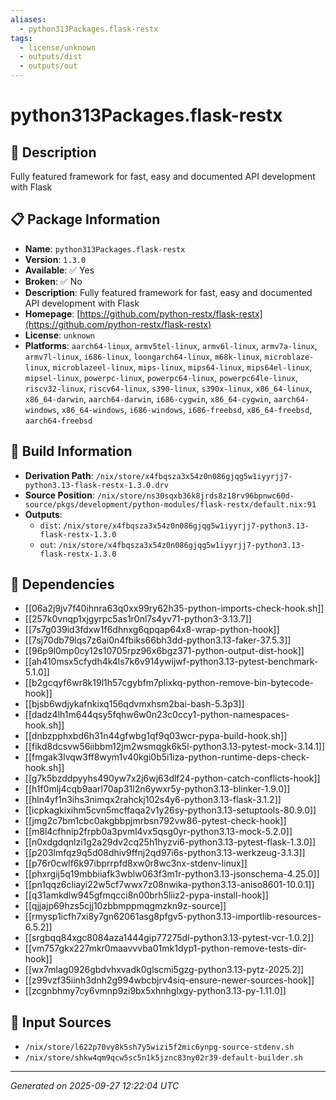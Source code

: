 ```yaml
---
aliases:
  - python313Packages.flask-restx
tags:
  - license/unknown
  - outputs/dist
  - outputs/out
---
```


# python313Packages.flask-restx

## 📝 Description

Fully featured framework for fast, easy and documented API development with Flask

## 📋 Package Information

- **Name**: `python313Packages.flask-restx`
- **Version**: `1.3.0`
- **Available**: ✅ Yes
- **Broken**: ✅ No
- **Description**: Fully featured framework for fast, easy and documented API development with Flask
- **Homepage**: [https://github.com/python-restx/flask-restx](https://github.com/python-restx/flask-restx)
- **License**: `unknown`
- **Platforms**: `aarch64-linux`, `armv5tel-linux`, `armv6l-linux`, `armv7a-linux`, `armv7l-linux`, `i686-linux`, `loongarch64-linux`, `m68k-linux`, `microblaze-linux`, `microblazeel-linux`, `mips-linux`, `mips64-linux`, `mips64el-linux`, `mipsel-linux`, `powerpc-linux`, `powerpc64-linux`, `powerpc64le-linux`, `riscv32-linux`, `riscv64-linux`, `s390-linux`, `s390x-linux`, `x86_64-linux`, `x86_64-darwin`, `aarch64-darwin`, `i686-cygwin`, `x86_64-cygwin`, `aarch64-windows`, `x86_64-windows`, `i686-windows`, `i686-freebsd`, `x86_64-freebsd`, `aarch64-freebsd`

## 🔧 Build Information

- **Derivation Path**: `/nix/store/x4fbqsza3x54z0n086gjqg5w1iyyrjj7-python3.13-flask-restx-1.3.0.drv`
- **Source Position**: `/nix/store/ns30sqxb36k8jrds8z18rv96bpnwc60d-source/pkgs/development/python-modules/flask-restx/default.nix:91`
- **Outputs**:
  - `dist`:  `/nix/store/x4fbqsza3x54z0n086gjqg5w1iyyrjj7-python3.13-flask-restx-1.3.0`
  - `out`:  `/nix/store/x4fbqsza3x54z0n086gjqg5w1iyyrjj7-python3.13-flask-restx-1.3.0`

## 🔗 Dependencies

- [[06a2j9jv7f40ihnra63q0xx99ry62h35-python-imports-check-hook.sh]]
- [[257k0vnqp1xjgyrpc5as1r0nl7s4yv71-python3-3.13.7]]
- [[7s7g039id3fdxw1f6dhnxg6qpqap64x8-wrap-python-hook]]
- [[7sj70db79lqs7z6ai0n4fbiks66bh3dd-python3.13-faker-37.5.3]]
- [[96p9l0mp0cy12s10705rpz96x6bgz371-python-output-dist-hook]]
- [[ah410msx5cfydh4k4ls7k6v914ywijwf-python3.13-pytest-benchmark-5.1.0]]
- [[b2gcqyf6wr8k19l1h57cgybfm7plixkq-python-remove-bin-bytecode-hook]]
- [[bjsb6wdjykafnkixq156qdvmxhsm2bai-bash-5.3p3]]
- [[dadz4lh1m644qsy5fqhw6w0n23c0ccy1-python-namespaces-hook.sh]]
- [[dnbzpphxbd6h31n44gfwbg1qf9q03wcr-pypa-build-hook.sh]]
- [[fikd8dcsvw56iibbm12jm2wsmqgk6k5l-python3.13-pytest-mock-3.14.1]]
- [[fmgak3lvqw3ff8wym1v40kgi0b5i1iza-python-runtime-deps-check-hook.sh]]
- [[g7k5bzddpyyhs490yw7x2j6wj63dlf24-python-catch-conflicts-hook]]
- [[h1f0mlj4cqb9aarl70ap31l2n6ywxr5y-python3.13-blinker-1.9.0]]
- [[hln4yf1n3ihs3nimqx2rahckj102s4y6-python3.13-flask-3.1.2]]
- [[icpkagkixihm5cvn5mcffaqa2v1y26sy-python3.13-setuptools-80.9.0]]
- [[jmg2c7bm1cbc0akgbbpjmrbsn792vw86-pytest-check-hook]]
- [[m8l4cfhnip2frpb0a3pvml4vx5qsg0yr-python3.13-mock-5.2.0]]
- [[n0xdgdqnlzi1g2a29dv2cq25h1hyzvi6-python3.13-pytest-flask-1.3.0]]
- [[p203lmfqz9q5d08dhiv9ffnj2qd97i6s-python3.13-werkzeug-3.1.3]]
- [[p76r0cwlf6k97ibprrpfd8xw0r8wc3nx-stdenv-linux]]
- [[phxrgij5q19mbbiiafk3wblw063f3m1r-python3.13-jsonschema-4.25.0]]
- [[pn1qqz6cliayi22w5cf7wwx7z08nwika-python3.13-aniso8601-10.0.1]]
- [[q31amkdlw945gfmqcci8n00brh5liiz2-pypa-install-hook]]
- [[qjjajp69hzs5cjj10zbbmppmqgmzkn9z-source]]
- [[rmysp1icfh7xi8y7gn62061asg8pfgv5-python3.13-importlib-resources-6.5.2]]
- [[srgbqq84xgc8084aza1444gip77275dl-python3.13-pytest-vcr-1.0.2]]
- [[vm757gkx227mkr0maavvvba01mk1dyp1-python-remove-tests-dir-hook]]
- [[wx7mlag0926gbdvhxvadk0glscmi5gzg-python3.13-pytz-2025.2]]
- [[z99vzf35iinh3dnh2g994wbcbjrv4siq-ensure-newer-sources-hook]]
- [[zcgnbhmy7cy6vmnp9zi9bx5xhnhglxgy-python3.13-py-1.11.0]]

## 📁 Input Sources

- `/nix/store/l622p70vy8k5sh7y5wizi5f2mic6ynpg-source-stdenv.sh`
- `/nix/store/shkw4qm9qcw5sc5n1k5jznc83ny02r39-default-builder.sh`

---
*Generated on 2025-09-27 12:22:04 UTC*
